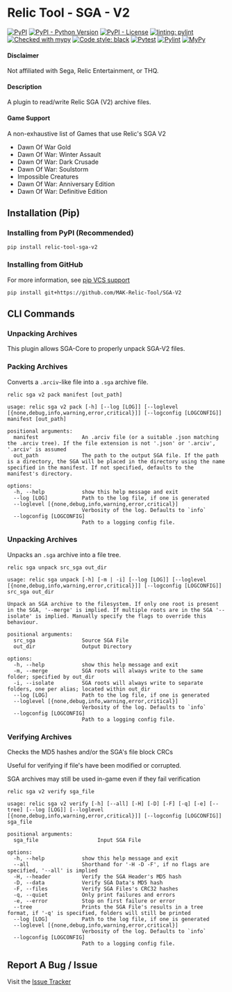 # Relic Tool - SGA - V2
[![PyPI](https://img.shields.io/pypi/v/relic-tool-sga-v2)](https://pypi.org/project/relic-tool-sga-v2/)
[![PyPI - Python Version](https://img.shields.io/pypi/pyversions/relic-tool-sga-v2)](https://www.python.org/downloads/)
[![PyPI - License](https://img.shields.io/pypi/l/relic-tool-sga-v2)](https://github.com/MAK-Relic-Tool/Relic-Tool-SGA-V2/blob/main/LICENSE.txt)
[![linting: pylint](https://img.shields.io/badge/linting-pylint-yellowgreen)](https://github.com/PyCQA/pylint)
[![Checked with mypy](http://www.mypy-lang.org/static/mypy_badge.svg)](http://mypy-lang.org/)
[![Code style: black](https://img.shields.io/badge/code%20style-black-000000.svg)](https://github.com/psf/black)
[![Pytest](https://github.com/MAK-Relic-Tool/Relic-Tool-SGA-V2/actions/workflows/pytest.yml/badge.svg)](https://github.com/MAK-Relic-Tool/Relic-Tool-SGA-V2/actions/workflows/pytest.yml)
[![Pylint](https://github.com/MAK-Relic-Tool/Relic-Tool-SGA-V2/actions/workflows/pylint.yml/badge.svg)](https://github.com/MAK-Relic-Tool/Relic-Tool-SGA-V2/actions/workflows/pylint.yml)
[![MyPy](https://github.com/MAK-Relic-Tool/Relic-Tool-SGA-V2/actions/workflows/mypy.yml/badge.svg)](https://github.com/MAK-Relic-Tool/Relic-Tool-SGA-V2/actions/workflows/mypy.yml)
#### Disclaimer
Not affiliated with Sega, Relic Entertainment, or THQ.
#### Description
A plugin to read/write Relic SGA (V2) archive files.
#### Game Support
A non-exhaustive list of Games that use Relic's SGA V2
- Dawn Of War Gold
- Dawn Of War: Winter Assault
- Dawn Of War: Dark Crusade
- Dawn Of War: Soulstorm
- Impossible Creatures
- Dawn Of War: Anniversary Edition
- Dawn Of War: Definitive Edition

## Installation (Pip)
### Installing from PyPI (Recommended)
```
pip install relic-tool-sga-v2
```
### Installing from GitHub
For more information, see [pip VCS support](https://pip.pypa.io/en/stable/topics/vcs-support/#git)
```
pip install git+https://github.com/MAK-Relic-Tool/SGA-V2
```
## CLI Commands
### Unpacking Archives
This plugin allows SGA-Core to properly unpack SGA-V2 files.

### Packing Archives
Converts a `.arciv`-like file into a `.sga` archive file.
```
relic sga v2 pack manifest [out_path]
```
```
usage: relic sga v2 pack [-h] [--log [LOG]] [--loglevel [{none,debug,info,warning,error,critical}]] [--logconfig [LOGCONFIG]] manifest [out_path]

positional arguments:
  manifest              An .arciv file (or a suitable .json matching the .arciv tree). If the file extension is not '.json' or '.arciv', '.arciv' is assumed
  out_path              The path to the output SGA file. If the path is a directory, the SGA will be placed in the directory using the name specified in the manifest. If not specified, defaults to the manifest's directory.

options:
  -h, --help            show this help message and exit
  --log [LOG]           Path to the log file, if one is generated
  --loglevel [{none,debug,info,warning,error,critical}]
                        Verbosity of the log. Defaults to `info`
  --logconfig [LOGCONFIG]
                        Path to a logging config file.
```
### Unpacking Archives
Unpacks an `.sga` archive into a file tree.
```
relic sga unpack src_sga out_dir
```
```
usage: relic sga unpack [-h] [-m | -i] [--log [LOG]] [--loglevel [{none,debug,info,warning,error,critical}]] [--logconfig [LOGCONFIG]] src_sga out_dir

Unpack an SGA archive to the filesystem. If only one root is present in the SGA, '--merge' is implied. If multiple roots are in the SGA '--isolate' is implied. Manually specify the flags to override this behaviour.

positional arguments:
  src_sga               Source SGA File
  out_dir               Output Directory

options:
  -h, --help            show this help message and exit
  -m, --merge           SGA roots will always write to the same folder; specified by out_dir
  -i, --isolate         SGA roots will always write to separate folders, one per alias; located within out_dir
  --log [LOG]           Path to the log file, if one is generated
  --loglevel [{none,debug,info,warning,error,critical}]
                        Verbosity of the log. Defaults to `info`
  --logconfig [LOGCONFIG]
                        Path to a logging config file.
```
### Verifying Archives
Checks the MD5 hashes and/or the SGA's file block CRCs

Useful for verifying if file's have been modified or corrupted.

SGA archives may still be used in-game even if they fail verification
```
relic sga v2 verify sga_file
```
```
usage: relic sga v2 verify [-h] [--all] [-H] [-D] [-F] [-q] [-e] [--tree] [--log [LOG]] [--loglevel [{none,debug,info,warning,error,critical}]] [--logconfig [LOGCONFIG]] sga_file

positional arguments:
  sga_file                   Input SGA File

options:
  -h, --help            show this help message and exit
  --all                 Shorthand for '-H -D -F', if no flags are specified, '--all' is implied
  -H, --header          Verify the SGA Header's MD5 hash
  -D, --data            Verify SGA Data's MD5 hash
  -F, --files           Verify SGA Files's CRC32 hashes
  -q, --quiet           Only print failures and errors
  -e, --error           Stop on first failure or error
  --tree                Prints the SGA File's results in a tree format, if '-q' is specified, folders will still be printed
  --log [LOG]           Path to the log file, if one is generated
  --loglevel [{none,debug,info,warning,error,critical}]
                        Verbosity of the log. Defaults to `info`
  --logconfig [LOGCONFIG]
                        Path to a logging config file.

```


## Report A Bug / Issue
Visit the [Issue Tracker](https://github.com/MAK-Relic-Tool/Issue-Tracker/issues)
